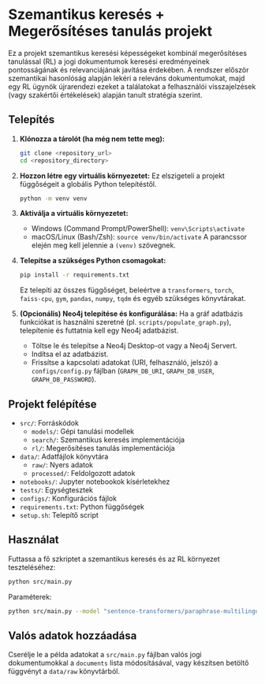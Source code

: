 # Szemantikus keresés + Megerősítéses tanulás projekt

Ez a projekt szemantikus keresési képességeket kombinál megerősítéses tanulással (RL) a jogi dokumentumok keresési eredményeinek pontosságának és relevanciájának javítása érdekében. A rendszer először szemantikai hasonlóság alapján lekéri a releváns dokumentumokat, majd egy RL ügynök újrarendezi ezeket a találatokat a felhasználói visszajelzések (vagy szakértői értékelések) alapján tanult stratégia szerint.

## Telepítés

1.  **Klónozza a tárolót (ha még nem tette meg):**
    ```bash
    git clone <repository_url>
    cd <repository_directory>
    ```

2.  **Hozzon létre egy virtuális környezetet:** Ez elszigeteli a projekt függőségeit a globális Python telepítéstől.
    ```bash
    python -m venv venv
    ```

3.  **Aktiválja a virtuális környezetet:**
    *   Windows (Command Prompt/PowerShell): `venv\Scripts\activate`
    *   macOS/Linux (Bash/Zsh): `source venv/bin/activate`
    A parancssor elején meg kell jelennie a `(venv)` szövegnek.

4.  **Telepítse a szükséges Python csomagokat:**
    ```bash
    pip install -r requirements.txt
    ```
    Ez telepíti az összes függőséget, beleértve a `transformers`, `torch`, `faiss-cpu`, `gym`, `pandas`, `numpy`, `tqdm` és egyéb szükséges könyvtárakat.

5.  **(Opcionális) Neo4j telepítése és konfigurálása:** Ha a gráf adatbázis funkciókat is használni szeretné (pl. `scripts/populate_graph.py`), telepítenie és futtatnia kell egy Neo4j adatbázist.
    *   Töltse le és telepítse a Neo4j Desktop-ot vagy a Neo4j Servert.
    *   Indítsa el az adatbázist.
    *   Frissítse a kapcsolati adatokat (URI, felhasználó, jelszó) a `configs/config.py` fájlban (`GRAPH_DB_URI`, `GRAPH_DB_USER`, `GRAPH_DB_PASSWORD`).

## Projekt felépítése

- `src/`: Forráskódok
  - `models/`: Gépi tanulási modellek
  - `search/`: Szemantikus keresés implementációja
  - `rl/`: Megerősítéses tanulás implementációja
- `data/`: Adatfájlok könyvtára
  - `raw/`: Nyers adatok
  - `processed/`: Feldolgozott adatok
- `notebooks/`: Jupyter notebookok kísérletekhez
- `tests/`: Egységtesztek
- `configs/`: Konfigurációs fájlok
- `requirements.txt`: Python függőségek
- `setup.sh`: Telepítő script

## Használat

Futtassa a fő szkriptet a szemantikus keresés és az RL környezet teszteléséhez:

```bash
python src/main.py
```

Paraméterek:
```bash
python src/main.py --model "sentence-transformers/paraphrase-multilingual-MiniLM-L12-v2" --top_k 5 --query "Jogellenes felmondás munkahelyen"
```

## Valós adatok hozzáadása

Cserélje le a példa adatokat a `src/main.py` fájlban valós jogi dokumentumokkal a `documents` lista módosításával, vagy készítsen betöltő függvényt a `data/raw` könyvtárból.